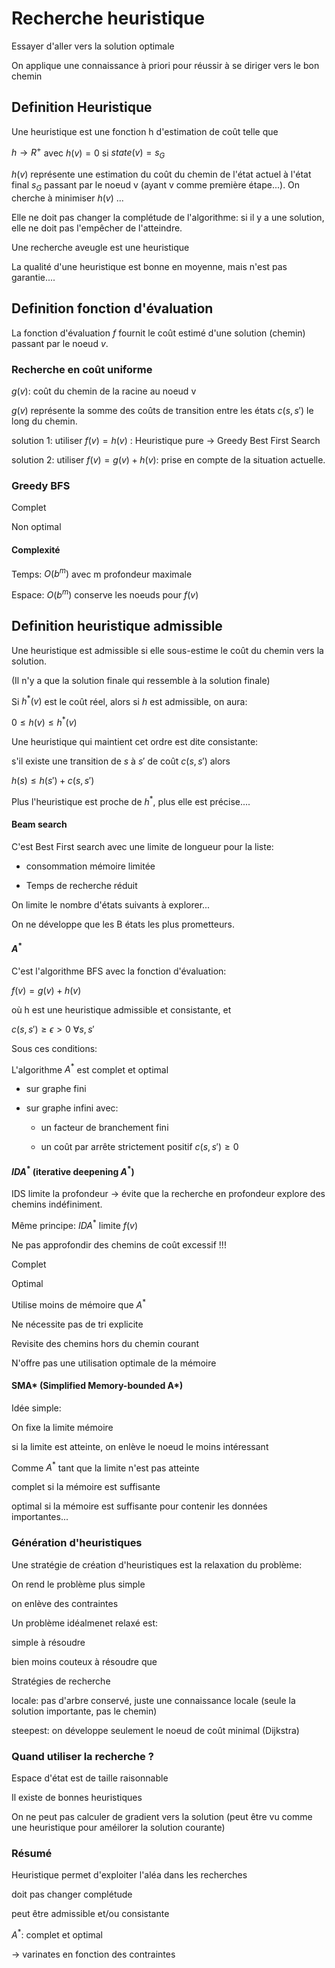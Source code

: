 # Recherche heuristique

Essayer d'aller vers la solution optimale

On applique une connaissance à priori pour réussir à se diriger vers le bon chemin

## Definition Heuristique

Une heuristique est une fonction h d'estimation de coût telle que

$h \rightarrow R^+$ avec $h(v) =0$ si $state(v) = s_G$

$h(v)$ représente une estimation du coût du chemin de l'état actuel à l'état final $s_G$ passant par le noeud v (ayant v comme première étape...). On cherche à minimiser $h(v)$ ...

Elle ne doit pas changer la complétude de l'algorithme: si il y a une solution, elle ne doit pas l'empêcher de l'atteindre.

Une recherche aveugle est une heuristique

La qualité d'une heuristique est bonne en moyenne, mais n'est pas garantie....

## Definition fonction d'évaluation

La fonction d'évaluation $f$ fournit le coût estimé d'une solution (chemin) passant par le noeud $v$.

### Recherche en coût uniforme

$g(v):$ coût du chemin de la racine au noeud v

$g(v)$ représente la somme des coûts de transition entre les états $c(s, s')$ le long du chemin.

solution 1: utiliser $f(v) = h(v)$ : Heuristique pure $\rightarrow$ Greedy Best First Search

solution 2: utiliser $f(v) = g(v) + h(v)$: prise en compte de la situation actuelle.

### Greedy BFS

Complet

Non optimal

#### Complexité

Temps: $O(b^m)$ avec m profondeur maximale

Espace: $O(b^m)$ conserve les noeuds pour $f(v)$

## Definition heuristique admissible

Une heuristique est admissible si elle sous-estime le coût du chemin vers la solution.

(Il n'y a que la solution finale qui ressemble à la solution finale)

Si $h^*(v)$ est le coût réel, alors si $h$ est admissible, on aura:

$0 \leq h(v) \leq h^*(v)$

Une heuristique qui maintient cet ordre est dite consistante:

s'il existe une transition de $s$ à $s'$ de coût $c(s, s')$ alors

$h(s) \leq h(s') + c(s, s')$

Plus l'heuristique est proche de $h^*$, plus elle est précise....



#### Beam search

C'est Best First search avec une limite de longueur pour la liste:

- consommation mémoire limitée

- Temps de recherche réduit

On limite le nombre d'états suivants à explorer...

On ne développe que les B états les plus prometteurs.

#### $A^*$

C'est l'algorithme BFS avec la fonction d'évaluation:

$f(v) = g(v) + h(v)$

où h est une heuristique admissible et consistante, et

$c(s, s') \geq \epsilon \gt 0 \ \forall s, s'$

Sous ces conditions:

L'algorithme $A^*$ est complet et optimal

- sur graphe fini

- sur graphe infini avec: 
  
  - un facteur de branchement fini
  
  - un coût par arrête strictement positif $c(s, s') \geq 0$

#### $IDA^*$ (iterative deepening $A^*$)

IDS limite la profondeur $\rightarrow$ évite que la recherche en profondeur explore des chemins indéfiniment.



Même principe: $IDA^*$ limite $f(v)$

Ne pas approfondir des chemins de coût excessif !!!

Complet

Optimal

Utilise moins de mémoire que $A^*$

Ne nécessite pas de tri explicite

Revisite des chemins hors du chemin courant

N'offre pas une utilisation optimale de la mémoire

#### SMA* (Simplified Memory-bounded A*)

Idée simple:

On fixe la limite mémoire

si la limite est atteinte, on enlève le noeud le moins intéressant



Comme $A^*$ tant que la limite n'est pas atteinte

complet si la mémoire est suffisante

optimal si la mémoire est suffisante pour contenir les données importantes...



### Génération d'heuristiques

Une stratégie de création d'heuristiques est la relaxation du problème:

On rend le problème plus simple

on enlève des contraintes



Un problème idéalmenet relaxé est:

simple à résoudre

bien moins couteux à résoudre que



Stratégies de recherche

locale: pas d'arbre conservé, juste une connaissance locale (seule la solution importante, pas le chemin)

steepest: on développe seulement le noeud de coût minimal (Dijkstra)



### Quand utiliser la recherche ?

Espace d'état est de taille raisonnable

Il existe de bonnes heuristiques

On ne peut pas calculer de gradient vers la solution (peut être vu comme une heuristique pour améilorer la solution courante)



### Résumé

Heuristique permet d'exploiter l'aléa dans les recherches

doit pas changer complétude

peut être admissible et/ou consistante

$A^*$: complet et optimal

$\rightarrow$  varinates en fonction des contraintes


